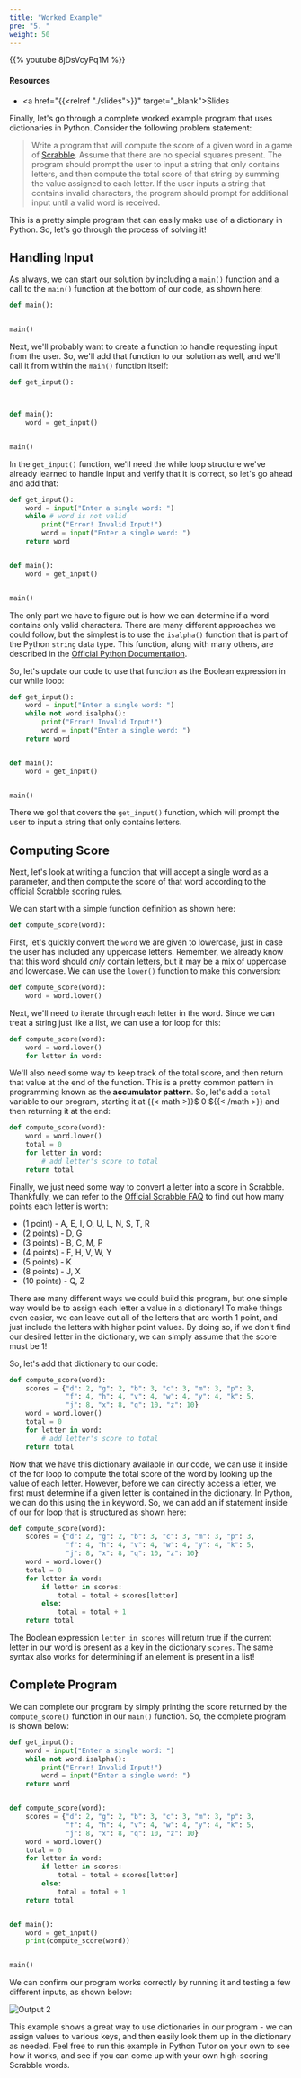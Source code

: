 ```yaml
---
title: "Worked Example"
pre: "5. "
weight: 50
---
```


{{% youtube 8jDsVcyPq1M %}}

<!-- Old: tKJjpEvZidc -->

#### Resources

* <a href="{{<relref "./slides">}}" target="_blank">Slides</a>

Finally, let's go through a complete worked example program that uses dictionaries in Python. Consider the following problem statement:

> Write a program that will compute the score of a given word in a game of [Scrabble](https://en.wikipedia.org/wiki/Scrabble). Assume that there are no special squares present. The program should prompt the user to input a string that only contains letters, and then compute the total score of that string by summing the value assigned to each letter. If the user inputs a string that contains invalid characters, the program should prompt for additional input until a valid word is received.

This is a pretty simple program that can easily make use of a dictionary in Python. So, let's go through the process of solving it!

## Handling Input

As always, we can start our solution by including a `main()` function and a call to the `main()` function at the bottom of our code, as shown here:

```python
def main():


main()
```

Next, we'll probably want to create a function to handle requesting input from the user. So, we'll add that function to our solution as well, and we'll call it from within the `main()` function itself:

```python
def get_input():



def main():
    word = get_input()


main()
```

In the `get_input()` function, we'll need the while loop structure we've already learned to handle input and verify that it is correct, so let's go ahead and add that:

```python
def get_input():
    word = input("Enter a single word: ")
    while # word is not valid
        print("Error! Invalid Input!")
        word = input("Enter a single word: ")
    return word


def main():
    word = get_input()


main()
```

The only part we have to figure out is how we can determine if a word contains only valid characters. There are many different approaches we could follow, but the simplest is to use the `isalpha()` function that is part of the Python `string` data type. This function, along with many others, are described in the [Official Python Documentation](https://docs.python.org/3.6/library/stdtypes.html#text-sequence-type-str). 

So, let's update our code to use that function as the Boolean expression in our while loop:

```python
def get_input():
    word = input("Enter a single word: ")
    while not word.isalpha():
        print("Error! Invalid Input!")
        word = input("Enter a single word: ")
    return word


def main():
    word = get_input()


main()
```

There we go! that covers the `get_input()` function, which will prompt the user to input a string that only contains letters. 

## Computing Score

Next, let's look at writing a function that will accept a single word as a parameter, and then compute the score of that word according to the official Scrabble scoring rules. 

We can start with a simple function definition as shown here:

```python
def compute_score(word):

```

First, let's quickly convert the `word` we are given to lowercase, just in case the user has included any uppercase letters. Remember, we already know that this word should _only_ contain letters, but it may be a mix of uppercase and lowercase. We can use the `lower()` function to make this conversion:

```python
def compute_score(word):
    word = word.lower()

```

Next, we'll need to iterate through each letter in the word. Since we can treat a string just like a list, we can use a for loop for this:

```python
def compute_score(word):
    word = word.lower()
    for letter in word:

```

We'll also need some way to keep track of the total score, and then return that value at the end of the function. This is a pretty common pattern in programming known as the **accumulator pattern**. So, let's add a `total` variable to our program, starting it at {{< math >}}$ 0 ${{< /math >}} and then returning it at the end:

```python
def compute_score(word):
    word = word.lower()
    total = 0
    for letter in word:
        # add letter's score to total
    return total
```

Finally, we just need some way to convert a letter into a score in Scrabble. Thankfully, we can refer to the [Official Scrabble FAQ](https://scrabble.hasbro.com/en-us/faq) to find out how many points each letter is worth:

* (1 point) - A, E, I, O, U, L, N, S, T, R
* (2 points) - D, G
* (3 points) - B, C, M, P
* (4 points) - F, H, V, W, Y
* (5 points) - K
* (8 points) - J, X
* (10 points) - Q, Z

There are many different ways we could build this program, but one simple way would be to assign each letter a value in a dictionary! To make things even easier, we can leave out all of the letters that are worth 1 point, and just include the letters with higher point values. By doing so, if we don't find our desired letter in the dictionary, we can simply assume that the score must be 1!

So, let's add that dictionary to our code:

```python
def compute_score(word):
    scores = {"d": 2, "g": 2, "b": 3, "c": 3, "m": 3, "p": 3, 
              "f": 4, "h": 4, "v": 4, "w": 4, "y": 4, "k": 5, 
              "j": 8, "x": 8, "q": 10, "z": 10}
    word = word.lower()
    total = 0
    for letter in word:
        # add letter's score to total
    return total
```

Now that we have this dictionary available in our code, we can use it inside of the for loop to compute the total score of the word by looking up the value of each letter. However, before we can directly access a letter, we first must determine if a given letter is contained in the dictionary. In Python, we can do this using the `in` keyword. So, we can add an if statement inside of our for loop that is structured as shown here:

```python
def compute_score(word):
    scores = {"d": 2, "g": 2, "b": 3, "c": 3, "m": 3, "p": 3, 
              "f": 4, "h": 4, "v": 4, "w": 4, "y": 4, "k": 5, 
              "j": 8, "x": 8, "q": 10, "z": 10}
    word = word.lower()
    total = 0
    for letter in word:
        if letter in scores:
            total = total + scores[letter]
        else:
            total = total + 1
    return total
```

The Boolean expression `letter in scores` will return true if the current letter in our word is present as a key in the dictionary `scores`. The same syntax also works for determining if an element is present in a list!

## Complete Program

We can complete our program by simply printing the score returned by the `compute_score()` function in our `main()` function. So, the complete program is shown below:

```python
def get_input():
    word = input("Enter a single word: ")
    while not word.isalpha():
        print("Error! Invalid Input!")
        word = input("Enter a single word: ")
    return word


def compute_score(word):
    scores = {"d": 2, "g": 2, "b": 3, "c": 3, "m": 3, "p": 3, 
              "f": 4, "h": 4, "v": 4, "w": 4, "y": 4, "k": 5, 
              "j": 8, "x": 8, "q": 10, "z": 10}
    word = word.lower()
    total = 0
    for letter in word:
        if letter in scores:
            total = total + scores[letter]
        else:
            total = total + 1
    return total


def main():
    word = get_input()
    print(compute_score(word))


main()
```

We can confirm our program works correctly by running it and testing a few different inputs, as shown below:

![Output 2](/images/08/output2.png?classes=border,shadow)

This example shows a great way to use dictionaries in our program - we can assign values to various keys, and then easily look them up in the dictionary as needed. Feel free to run this example in Python Tutor on your own to see how it works, and see if you can come up with your own high-scoring Scrabble words.